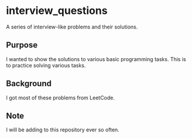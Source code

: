 # interview_questions
A series of interview-like problems and their solutions.

## Purpose
I wanted to show the solutions to various basic programming tasks. This is to practice solving various tasks.

## Background
I got most of these problems from LeetCode.

## Note
I will be adding to this repository ever so often.
